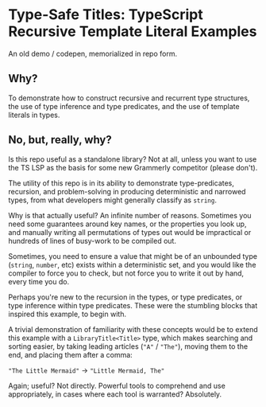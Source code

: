 # Type-Safe Titles: TypeScript Recursive Template Literal Examples

An old demo / codepen, memorialized in repo form.

## Why?

To demonstrate how to construct recursive and recurrent type structures, the use of type inference and type predicates, and the use of template literals in types.

## No, but, really, why?

Is this repo useful as a standalone library? Not at all, unless you want to use the TS LSP as the basis for some new Grammerly competitor (please don't).

The utility of this repo is in its ability to demonstrate type-predicates, recursion, and problem-solving in producing deterministic and narrowed types, from what developers might generally classify as `string`.

Why is that actually useful? An infinite number of reasons. Sometimes you need some guarantees around key names, or the properties you look up, and manually writing all permutations of types out would be impractical or hundreds of lines of busy-work to be compiled out.

Sometimes, you need to ensure a value that might be of an unbounded type (`string`, `number`, etc) exists within a deterministic set, and you would like the compiler to force you to check, but not force you to write it out by hand, every time you do.

Perhaps you're new to the recursion in the types, or type predicates, or type inference within type predicates. These were the stumbling blocks that inspired this example, to begin with.

A trivial demonstration of familiarity with these concepts would be to extend this example with a `LibraryTitle<Title>` type, which makes searching and sorting easier, by taking leading articles (`"A"` / `"The"`), moving them to the end, and placing them after a comma:

`"The Little Mermaid"` -> `"Little Mermaid, The"`

Again; useful? Not directly. Powerful tools to comprehend and use appropriately, in cases where each tool is warranted? Absolutely.
